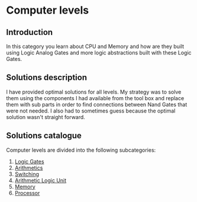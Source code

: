 # Computer levels
## Introduction
In this category you learn about CPU and Memory and how are they built using Logic Analog Gates and more logic abstractions built with these Logic Gates.

## Solutions description
I have provided optimal solutions for all levels. My strategy was to solve them using the components I had available from the tool box and replace them with sub parts in order to find connections between Nand Gates that were not needed. I also had to sometimes guess because the optimal solution wasn't straight forward. 

## Solutions catalogue
Computer levels are divided into the following subcategories:
1. [Logic Gates](Logic-Gates/logic_gates.md)
2. [Arithmetics](Arithmetics/arithmetics.md)
3. [Switching](Switching/switching.md)
4. [Arithmetic Logic Unit](Arithmetic-Logic-Unit/arithmetic_logic_unit.md)
5. [Memory](Memory/memory.md)
6. [Processor](Processor/processor.md)


